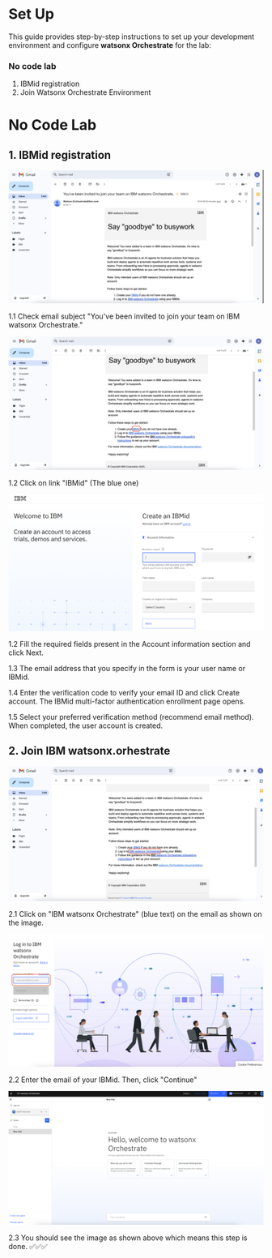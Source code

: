 # Set Up

This guide provides step-by-step instructions to set up your development environment and configure **watsonx Orchestrate** for the lab:

### No code lab
1. IBMid registration
2. Join Watsonx Orchestrate Environment

# No Code Lab

## 1. IBMid registration

![alt text](images/new_invitation/image1.png)

1.1 Check email subject "You've been invited to join your team on IBM watsonx Orchestrate."

![alt text](images/new_invitation/image3.png)

1.2 Click on link "IBMid" (The blue one)

![alt text](images/new_invitation/signup.png)

1.2 Fill the required fields present in the Account information section and click Next.

1.3 The email address that you specify in the form is your user name or IBMid.

1.4 Enter the verification code to verify your email ID and click Create account. The IBMid multi-factor authentication enrollment page opens.

1.5 Select your preferred verification method (recommend email method). When completed, the user account is created.

## 2. Join IBM watsonx.orhestrate

![alt text](images/new_invitation/image4.png)

2.1 Click on "IBM watsonx Orchestrate" (blue text) on the email as shown on the image.

![alt text](images/new_invitation/image2.png)

2.2 Enter the email of your IBMid. Then, click "Continue"

![alt text](images/new_invitation/image5.png)

2.3 You should see the image as shown above which means this step is done. ✅✅✅